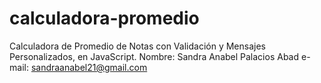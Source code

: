 # calculadora-promedio
Calculadora de Promedio de Notas con Validación y Mensajes Personalizados, en JavaScript.
Nombre: Sandra Anabel Palacios Abad 
e-mail: sandraanabel21@gmail.com